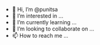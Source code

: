 - 👋 Hi, I’m @punitsa
- 👀 I’m interested in ...
- 🌱 I’m currently learning ...
- 💞️ I’m looking to collaborate on ...
- 📫 How to reach me ...

<!---
punitsa/punitsa is a ✨ special ✨ repository because its `README.md` (this file) appears on your GitHub profile.
You can click the Preview link to take a look at your changes.
--->
